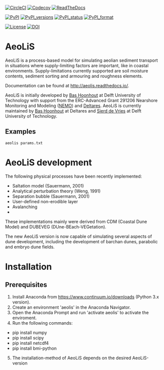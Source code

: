[![CircleCI](https://circleci.com/gh/openearth/aeolis-python.svg?style=svg)](https://circleci.com/gh/openearth/aeolis-python)
[![Codecov](https://codecov.io/gh/openearth/aeolis-python/branch/master/graph/badge.svg)](https://codecov.io/gh/openearth/aeolis-python)
[![ReadTheDocs](http://readthedocs.org/projects/aeolis/badge/?version=latest)](http://aeolis.readthedocs.io/en/latest/)

[![PyPI](https://img.shields.io/pypi/v/AeoLiS.svg)](https://pypi.python.org/pypi/AeoLiS)
[![PyPI_versions](https://img.shields.io/pypi/pyversions/AeoLiS.svg)](https://pypi.python.org/pypi/AeoLiS)
[![PyPI_status](https://img.shields.io/pypi/status/AeoLiS.svg)](https://pypi.python.org/pypi/AeoLiS)
[![PyPI_format](https://img.shields.io/pypi/format/AeoLiS.svg)](https://pypi.python.org/pypi/AeoLiS)

[![License](https://img.shields.io/pypi/l/AeoLiS.svg)](https://pypi.python.org/pypi/AeoLiS)
[![DOI](https://zenodo.org/badge/7830/openearth/aeolis-python.svg)](https://zenodo.org/badge/latestdoi/7830/openearth/aeolis-python)

# AeoLiS
AeoLiS is a process-based model for simulating aeolian sediment
transport in situations where supply-limiting factors are important,
like in coastal environments. Supply-limitations currently supported
are soil moisture contents, sediment sorting and armouring and
roughness elements.

Documentation can be found at
http://aeolis.readthedocs.io/.

AeoLiS is initially developed by [Bas Hoonhout](mailto:b.m.hoonhout@tudelft.nl)
at Delft University of Technology with support from the ERC-Advanced
Grant 291206 Nearshore Monitoring and Modeling
([NEMO](http://nemo.citg.tudelft.nl>)) and
[Deltares](http://www.deltares.nl>). AeoLiS is currently maintained by
[Bas Hoonhout](mailto:bas.hoonhout@deltares.nl) at Deltares and
[Sierd de Vries](mailto:Sierd.deVries@tudelft.nl) at Delft University of Technology.

## Examples

```
aeolis params.txt
```

# AeoLiS development

The following physical processes have been recently implemented:
- Saltation model (Sauermann, 2001)
- Analytical perturbation theory (Weng, 1991)
- Separation bubble (Sauermann, 2001)
- User-defined non-erodible layer
- Avalanching
- 

These implementations mainly were derived from CDM (Coastal Dune Model) and DUBEVEG (DUne-BEach-VEGetation).

The new AeoLiS version is now capable of simulating several aspects of dune development, 
including the development of barchan dunes, parabolic and embryo dune fields.

# Installation

## Prerequisites 

1. Install Anaconda from https://www.continuum.io/downloads (Python 3.x version).
2. Create an environment 'aeolis' in the Anaconda Navigator.
3. Open the Anaconda Prompt and run 'activate aeolis' to activate the enviroment.
4. Run the following commands:
  - pip install numpy
  - pip install scipy
  - pip install netcdf4
  - pip install bmi-python
  
5. The installation-method of AeoLiS depends on the desired AeoLiS-version
